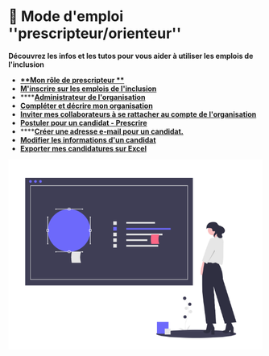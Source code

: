 # 📘 Mode d'emploi ''prescripteur/orienteur''

**Découvrez les infos et les tutos pour vous aider à utiliser les emplois de l'inclusion**

* ****[**Mon rôle de prescripteur **](fonctionnalites-prescripteur.md)****
* ****[**M'inscrire sur les emplois de l'inclusion**](inscription-prescripteur.md)****
* ****[**Administrateur de l'organisation**](administrateur-de-lorganisation.md)
* ****[**Compléter et décrire mon organisation**](description-organisation.md)****
* ****[**Inviter mes collaborateurs à se rattacher au compte de l'organisation**](rattachement-collaborateur-au-compte.md)****
* ****[**Postuler pour un candidat - Prescrire**](postuler-pour-un-candidat.md)****
* ****[**Créer une adresse e-mail pour un candidat.**](creation-adresse-mail-candidat.md)
* ****[**Modifier les informations d'un candidat**](modifier-les-informations-dun-candidat.md)****
* ****[**Exporter mes candidatures sur Excel**](exporter-mes-candidatures-sur-excel.md)****

![](../.gitbook/assets/capture-de-cran-2020-06-24-a-18.58.52.png)
